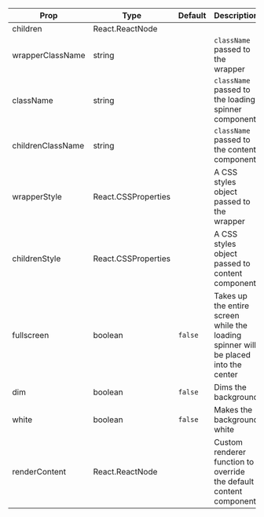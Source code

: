 | Prop              | Type                | Default | Description                                                                         |
| ----------------- | ------------------- | ------- | ----------------------------------------------------------------------------------- |
| children          | React.ReactNode     |         |                                                                                     |
| wrapperClassName  | string              |         | `className` passed to the wrapper                                                   |
| className         | string              |         | `className` passed to the loading spinner component                                 |
| childrenClassName | string              |         | `className` passed to the content component                                         |
| wrapperStyle      | React.CSSProperties |         | A CSS styles object passed to  the wrapper                                          |
| childrenStyle     | React.CSSProperties |         | A CSS styles object passed to content component                                     |
| fullscreen        | boolean             | `false` | Takes up the entire screen while the loading spinner will be placed into the center |
| dim               | boolean             | `false` | Dims the background                                                                 |
| white             | boolean             | `false` | Makes the background white                                                          |
| renderContent     | React.ReactNode     |         | Custom renderer function to override the default content component                  |

